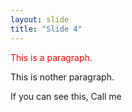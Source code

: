 ```yaml
---
layout: slide
title: "Slide 4"
---
```

<p style="color:red">This is a paragraph.</p>

<p style="font-family:style="color:white" 'Courier New'">This is nother paragraph.</p>

If you can see this, Call me
